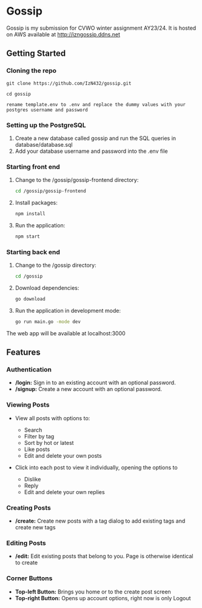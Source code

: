 # Gossip

Gossip is my submission for CVWO winter assignment AY23/24. It is hosted on AWS available at http://izngossip.ddns.net

## Getting Started

### Cloning the repo

```
git clone https://github.com/IzN432/gossip.git

cd gossip

rename template.env to .env and replace the dummy values with your postgres username and password
```

### Setting up the PostgreSQL

1. Create a new database called gossip and run the SQL queries in database/database.sql
2. Add your database username and password into the .env file
   
### Starting front end

1. Change to the /gossip/gossip-frontend directory:
    ```bash
    cd /gossip/gossip-frontend
    ```

2. Install packages:
    ```bash
    npm install
    ```

3. Run the application:
    ```bash
    npm start
    ```

### Starting back end

1. Change to the /gossip directory:
    ```bash
    cd /gossip
    ```

2. Download dependencies:
    ```bash
    go download
    ```

3. Run the application in development mode:
    ```bash
    go run main.go -mode dev
    ```

The web app will be available at localhost:3000

## Features

### Authentication

- **/login:** Sign in to an existing account with an optional password.
- **/signup:** Create a new account with an optional password.

### Viewing Posts

- View all posts with options to:
  - Search
  - Filter by tag
  - Sort by hot or latest
  - Like posts
  - Edit and delete your own posts

- Click into each post to view it individually, opening the options to
  - Dislike
  - Reply
  - Edit and delete your own replies

### Creating Posts

- **/create:** Create new posts with a tag dialog to add existing tags and create new tags

### Editing Posts

- **/edit:** Edit existing posts that belong to you. Page is otherwise identical to create

### Corner Buttons

- **Top-left Button:** Brings you home or to the create post screen
- **Top-right Button:** Opens up account options, right now is only Logout
  
